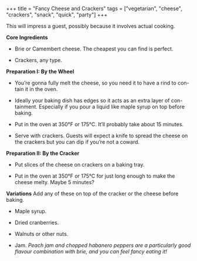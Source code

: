 +++
title = "Fancy Cheese and Crackers"
tags = ["vegetarian", "cheese", "crackers", "snack", "quick", "party"]
+++

This will impress a guest, possibly because it involves actual cooking.

**Core Ingredients**
- Brie or Camembert cheese. The cheapest you can find is perfect.

- Crackers, any type.

**Preparation I: By the Wheel**
- You’re gonna fully melt the cheese, so you need it to have a rind to con-
tain it in the oven.

- Ideally your baking dish has edges so it acts as an extra layer of con-
tainment. Especially if you pour a liquid like maple syrup on top before
baking.

- Put in the oven at 350°F or 175°C. It’ll probably take about 15 minutes.

- Serve with crackers. Guests will expect a knife to spread the cheese on
the crackers but you can dip if you’re not a coward.

**Preparation II: By the Cracker**
- Put slices of the cheese on crackers on a baking tray.

- Put in the oven at 350°F or 175°C for just long enough to make the cheese
melty. Maybe 5 minutes?

**Variations**
Add any of these on top of the cracker or the cheese before baking.

- Maple syrup.

- Dried cranberries.

- Walnuts or other nuts.

- Jam. _Peach jam and chopped habanero peppers are a particularly good flavour
combination with brie, and you can feel fancy eating it!_